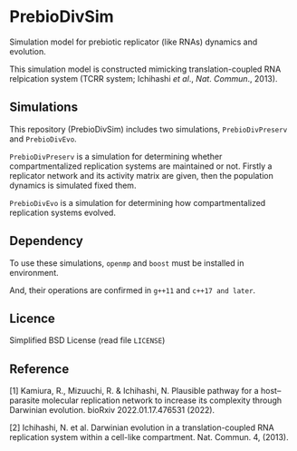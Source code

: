 PrebioDivSim
====

Simulation model for prebiotic replicator (like RNAs) dynamics and evolution.

This simulation model is constructed mimicking translation-coupled RNA relpication system (TCRR system; Ichihashi _et al_., _Nat_. _Commun_., 2013).

## Simulations

This repository (PrebioDivSim) includes two simulations, `PrebioDivPreserv` and `PrebioDivEvo`.

`PrebioDivPreserv` is a simulation for determining whether compartmentalized replication systems are maintained or not.
Firstly a replicator network and its activity matrix are given, then the population dynamics is simulated fixed them.

`PrebioDivEvo` is a simulation for determining how compartmentalized replication systems evolved.

## Dependency

To use these simulations, `openmp` and `boost` must be installed in environment.

And, their operations are confirmed in `g++11` and `c++17 and later`.

## Licence

Simplified BSD License (read file `LICENSE`)

## Reference
[1] Kamiura, R., Mizuuchi, R. & Ichihashi, N. Plausible pathway for a host–parasite molecular replication network to increase its complexity through Darwinian evolution. bioRxiv 2022.01.17.476531 (2022).

[2] Ichihashi, N. et al. Darwinian evolution in a translation-coupled RNA replication system within a cell-like compartment. Nat. Commun. 4, (2013).